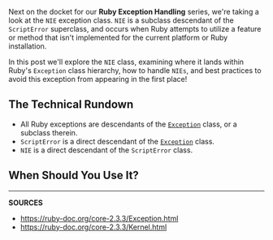 Next on the docket for our __Ruby Exception Handling__ series, we're taking a look at the `NIE` exception class.  `NIE` is a subclass descendant of the `ScriptError` superclass, and occurs when Ruby attempts to utilize a feature or method that isn't implemented for the current platform or Ruby installation.

In this post we'll explore the `NIE` class, examining where it lands within Ruby's `Exception` class hierarchy, how to handle `NIEs`, and best practices to avoid this exception from appearing in the first place!

## The Technical Rundown

- All Ruby exceptions are descendants of the [`Exception`] class, or a subclass therein.
- `ScriptError` is a direct descendant of the [`Exception`] class.
- `NIE` is a direct descendant of the `ScriptError` class.

## When Should You Use It?


[`Exception`]: https://ruby-doc.org/core-2.3.3/Exception.html

---

__SOURCES__

- https://ruby-doc.org/core-2.3.3/Exception.html
- https://ruby-doc.org/core-2.3.3/Kernel.html
